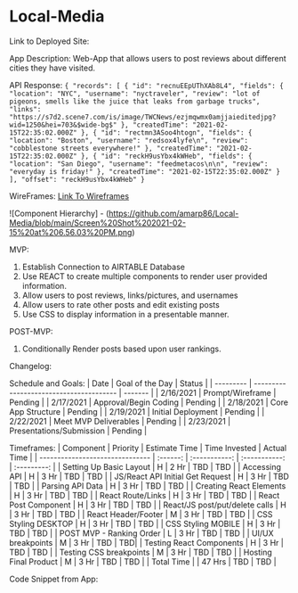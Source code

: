 # Local-Media

Link to Deployed Site:

App Description: Web-App that allows users to post reviews about different cities they have visited.

API Response: `{ "records": [ { "id": "recnuEEpUThXAb8L4", "fields": { "location": "NYC", "username": "nyctraveler", "review": "lot of pigeons, smells like the juice that leaks from garbage trucks", "links": "https://s7d2.scene7.com/is/image/TWCNews/ezjmqwmx0amjjaieditedjpg?wid=1250&hei=703&$wide-bg$" }, "createdTime": "2021-02-15T22:35:02.000Z" }, { "id": "rectmn3ASoo4htogn", "fields": { "location": "Boston", "username": "redsox4lyfe\n", "review": "cobblestone streets everywhere!" }, "createdTime": "2021-02-15T22:35:02.000Z" }, { "id": "reckH9usYbx4kWHeb", "fields": { "location": "San Diego", "username": "feedmetacos\n\n", "review": "everyday is friday!" }, "createdTime": "2021-02-15T22:35:02.000Z" } ], "offset": "reckH9usYbx4kWHeb" }`

WireFrames: [Link To Wireframes](https://wireframe.cc/y2uOcR)

![Component Hierarchy] - (https://github.com/amarp86/Local-Media/blob/main/Screen%20Shot%202021-02-15%20at%206.56.03%20PM.png)

MVP:

1. Establish Connection to AIRTABLE Database
2. Use REACT to create multiple components to render user provided information.
3. Allow users to post reviews, links/pictures, and usernames
4. Allow users to rate other posts and edit existing posts
5. Use CSS to display information in a presentable manner.

POST-MVP:

1. Conditionally Render posts based upon user rankings.

Changelog:

Schedule and Goals:
| Date | Goal of the Day | Status |
| --------- | --------------------------------------- | ------- |
| 2/16/2021 | Prompt/Wireframe | Pending |
| 2/17/2021 | Approval/Begin Coding | Pending |
| 2/18/2021 | Core App Structure | Pending |
| 2/19/2021 | Initial Deployment | Pending |
| 2/22/2021 | Meet MVP Deliverables | Pending |
| 2/23/2021 | Presentations/Submission | Pending |

Timeframes:
| Component | Priority | Estimate Time | Time Invested | Actual Time |
| ------------------------------- | :------: | :-----------: | :-----------: | :---------: |
| Setting Up Basic Layout | H | 2 Hr | TBD | TBD |
| Accessing API | H | 3 Hr | TBD | TBD |
| JS/React API Initial Get Request | H | 3 Hr | TBD | TBD |
| Parsing API Data | H | 3 Hr | TBD | TBD |
| Creating React Elements | H | 3 Hr | TBD | TBD |
| React Route/Links | H | 3 Hr | TBD | TBD |
| React Post Component | H | 3 Hr | TBD | TBD |
| React/JS post/put/delete calls | H | 3 Hr | TBD | TBD |
| React Header/Footer | M | 3 Hr | TBD | TBD |
| CSS Styling DESKTOP | H | 3 Hr | TBD | TBD |
| CSS Styling MOBILE | H | 3 Hr | TBD | TBD |
| POST MVP - Ranking Order | L | 3 Hr | TBD | TBD |
| UI/UX breakpoints | M | 3 Hr | TBD | TBD|
| Testing React Components | H | 3 Hr | TBD | TBD |
| Testing CSS breakpoints | M | 3 Hr | TBD | TBD |
| Hosting Final Product | M | 3 Hr | TBD | TBD |
| Total Time | | 47 Hrs | TBD | TBD |

Code Snippet from App:

